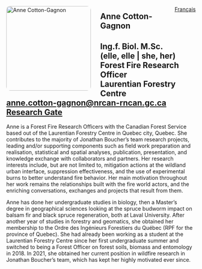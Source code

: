<a href="https://cffdrs.github.io/website_fr/contacter/Anne_Cotton-Gagnon/" target="_self" style="float: right;"> Français </a>

<img 
    style="height: 225px;
           border-radius: 10px;
           margin: auto;
           float: left;
           margin-right: 25px"
    src="../acotton-gagnon.jpg" 
    alt="Anne Cotton-Gagnon">
</img>

## Anne Cotton-Gagnon
Ing.f. Biol. M.Sc.  
(elle, elle | she, her)  
Forest Fire Research Officer  
Laurentian Forestry Centre  
[anne.cotton-gagnon@nrcan-rncan.gc.ca](mailto:anne.cotton-gagnon@NRCan-RNCan.gc.ca)  
[Research Gate](https://www.researchgate.net/profile/Anne-Cotton-Gagnon)
---

Anne is a Forest Fire Research Officers with the Canadian Forest Service based out of the Laurentian Forestry Centre in Quebec city, Quebec. She contributes to the majority of Jonathan Boucher’s team research projects, leading and/or supporting components such as field work preparation and realisation, statistical and spatial analyses, publication, presentation, and knowledge exchange with collaborators and partners. Her research interests include, but are not limited to, mitigation actions at the wildland urban interface, suppression effectiveness, and the use of experimental burns to better understand fire behavior. Her main motivation throughout her work remains the relationships built with the fire world actors, and the enriching conversations, exchanges and projects that result from them.
 
Anne has done her undergraduate studies in biology, then a Master’s degree in geographical sciences looking at the spruce budworm impact on balsam fir and black spruce regeneration, both at Laval University. 
After another year of studies in forestry and geomatics, she obtained her membership to the Ordre des Ingénieurs Forestiers du Québec (RPF for the province of Quebec). She had already been working as a student at the Laurentian Forestry Centre since her first undergraduate summer and switched to being a Forest Officer on forest soils, biomass and entomology in 2018. In 2021, she obtained her current position in wildfire research in Jonathan Boucher’s team, which has kept her highly motivated ever since.
